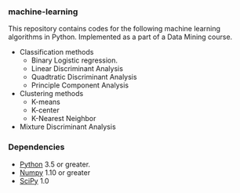 ### machine-learning

This repository contains codes for the following machine learning algorithms in Python.
Implemented as a part of a Data Mining course.

* Classification methods
  * Binary Logistic regression.
  * Linear Discriminant Analysis
  * Quadtratic Discriminant Analysis
  * Principle Component Analysis
* Clustering methods
  * K-means
  * K-center
  * K-Nearest Neighbor
* Mixture Discriminant Analysis

### Dependencies
* [Python](https://www.python.org/) 3.5 or greater.
* [Numpy](http://www.numpy.org/) 1.10 or greater
* [SciPy](https://www.scipy.org/) 1.0
